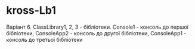 # kross-Lb1
Варіант 6. ClassLibrary1, 2, 3 - бібліотеки. Console1 - консоль до першої бібліотеки, ConsoleApp2 - консоль до другої бібліотеки, ConsoleApp1 - консоль до третьої бібліотеки
